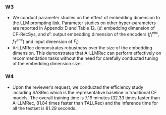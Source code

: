 ### W3

-   We conduct parameter studies on the effect of embedding dimension to the LLM prompting [link](https://shorturl.at/aikNV). Parameter studies on other hyper-parameters are reported in Appendix D and Table 12.
    ($d$: embedding dimension of CF-RecSys, and $d’$: output embedding dimension of the encoders ($f^{enc}_ I$, $f^{enc}_ T$) and input dimension of $F_ I$)
-   A-LLMRec demonstrates robustness over the size of the embedding dimension. This demonstrates that A-LLMRec can perform effectively on recommendation tasks without the need for carefully conducted tuning of the embedding dimension size.

### W4

-   Upon the reviewer’s request, we conducted the efficiency study including SASRec which is the representative baseline in traditional CF models. The overall training time is 7.19 minutes (32.33 times faster than A-LLMRec, 81.84 times faster than TALLRec) and the inference time for all the testset is 81.29 seconds.

